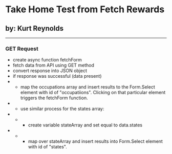 # Take Home Test from Fetch Rewards

## by: Kurt Reynolds

---

### GET Request

- create async function fetchForm
- fetch data from API using GET method
- convert response into JSON object
- if response was successful (data present)
- - map the occupations array and insert results to the Form.Select element with id of "occupatiions". Clicking on that particular element triggers the fetchForm function.
- - use similar process for the states array:
- - - create variable stateArray and set equal to data.states
- - - map over stateArray and insert results into Form.Select element with id of "states".
